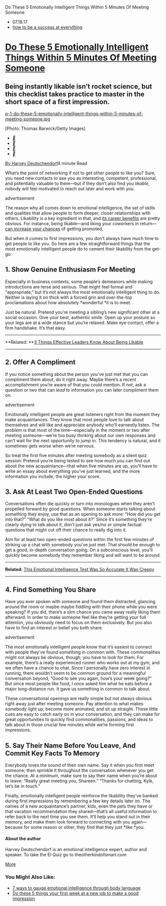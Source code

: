 Do These 5 Emotionally Intelligent Things Within 5 Minutes Of Meeting Someone

- 07.18.17
- [how to be a success at everything](https://www.fastcompany.com/section/how-to-be-a-success-at-everything)

# [Do These 5 Emotionally Intelligent Things Within 5 Minutes Of Meeting Someone](https://www.fastcompany.com/40441365/do-these-5-emotionally-intelligent-things-within-5-minutes-of-meeting-someone)

## Being instantly likable isn’t rocket science, but this checklist takes practice to master in the short space of a first impression.

[p-1-do-these-5-emotionally-intelligent-things-within-5-minutes-of-meeting-someone.jpg](../_resources/db053913cc5b123938d18052db59aec0.bin)

[Photo: Thomas Barwick/Getty Images]

- [**](https://www.facebook.com/sharer.php?u=https://www.fastcompany.com/40441365/do-these-5-emotionally-intelligent-things-within-5-minutes-of-meeting-someone&app_id=178479832213933&display=popup)
- [**](https://twitter.com/share?url=https://www.fastcompany.com/40441365/do-these-5-emotionally-intelligent-things-within-5-minutes-of-meeting-someone&text=Do%20These%205%20Emotionally%20Intelligent%20Things%20Within%205%20Minutes%20Of%20Meeting%20Someone)
- [**](https://www.linkedin.com/shareArticle?mini=true&url=https://www.fastcompany.com/40441365/do-these-5-emotionally-intelligent-things-within-5-minutes-of-meeting-someone&media=Do%20These%205%20Emotionally%20Intelligent%20Things%20Within%205%20Minutes%20Of%20Meeting%20Someone)
- [**](https://www.fastcompany.com/40441365/do-these-5-emotionally-intelligent-things-within-5-minutes-of-meeting-someone?utm_source=DevOps%27ish&utm_campaign=a15df1c301-DEVOPSISH_128&utm_medium=email&utm_term=0_eab566bc9f-a15df1c301-46459039mailto:?body=Do%20These%205%20Emotionally%20Intelligent%20Things%20Within%205%20Minutes%20Of%20Meeting%20Someone%20https://www.fastcompany.com/40441365/do-these-5-emotionally-intelligent-things-within-5-minutes-of-meeting-someone&subject=https://www.fastcompany.com/40441365/do-these-5-emotionally-intelligent-things-within-5-minutes-of-meeting-someone)

[By Harvey Deutschendorf](https://www.fastcompany.com/user/harvey-deutschendorf)4 minute Read

What’s the point of networking if not to get other people to like you? Sure, you need new contacts to see you as interesting, competent, professional, and potentially valuable to them—but if they don’t also find you *likable*, nobody will feel motivated to reach out later and work with you.

advertisement

The reason why all comes down to emotional intelligence, the set of skills and qualities that allow people to form deeper, closer relationships with others. Likability is a key ingredient in that, and [its career benefits](https://www.fastcompany.com/3047455/why-emotionally-intelligent-people-are-more-successful) are pretty obvious. For instance, being likable—and liking your coworkers in return—[can increase your chances](https://www.fastcompany.com/3047794/5-habits-of-the-best-employees) of getting promoted.

But when it comes to first impressions, you don’t always have much time to get people to like you. So here are a few straightforward things that the most emotionally intelligent people do to cement their likability from the get-go:

## 1. Show Genuine Enthusiasm For Meeting

Especially in business contexts, some people’s demeanors while making introductions are terse and serious. That might feel formal and “appropriate,” but it’s not always the most emotionally intelligent thing to do. Neither is laying it on thick with a forced grin and over-the-top proclamations about how absolutely *wonderful *it is to meet.

Just be natural. Pretend you’re meeting a sibling’s new significant other at a social occasion. Give your best, authentic smile. Open up your posture so your legs are at a wide stance but you’re relaxed. Make eye contact, offer a firm handshake. It’s that easy.

* * *

**Related: **[3 Things Effective Leaders Know About Being Likable](https://www.fastcompany.com/3049683/3-things-effective-leaders-know-about-being-likable)

* * *

## 2. Offer A Compliment

If you notice something about the person you’ve just met that you can compliment them about, do it right away. Maybe there’s a recent accomplishment you’re aware of that you could mention. If not, ask a question or two that can *lead to* information you can later compliment them on.

advertisement

Emotionally intelligent people are great listeners right from the moment they make acquaintances. They know that most people love to talk about themselves and will like and appreciate anybody who’ll earnestly listen. The problem is that most of the time—especially in the moment or two after meeting someone—we’re too busy thinking about our own responses and can’t wait for the next opportunity to jump in. This tendency is natural, and it sometimes gets worse when we’re nervous.

So treat the first five minutes after meeting somebody as a silent quiz session: Pretend you’re being tested to see how much you can find out about the new acquaintance—that when five minutes are up, you’ll have to write an essay about everything you’ve just learned, and the more information you include, the higher your score.

## 3. Ask At Least Two Open-Ended Questions

Conversations often die quickly or turn into monologues when they aren’t propelled forward by good questions. When someone starts talking about something they enjoy, use that as an opening to ask more: “How did you get into that?” “What do you like most about it?” Since it’s something they’re clearly dying to talk about it, don’t just ask yes/no or simple factual questions that might cut off their chance to really dig into it.

Aim for at least two open-ended questions within the first few minutes of striking up a chat with somebody you’ve just met. That should be enough to get a good, in-depth conversation going. On a subconscious level, you’ll quickly become somebody they remember liking and will want to be around.

* * *

**Related:**  [This Emotional Intelligence Test Was So Accurate It Was Creepy](https://www.fastcompany.com/40434451/this-emotional-intelligence-test-was-so-accurate-it-was-creepy)

* * *

## 4. Find Something You Share

Have you ever spoken with someone and found them distracted, glancing around the room or maybe maybe fiddling with their phone while you were speaking? If you did, there’s a slim chance you came away really liking them afterward. In order to make someone feel like they’re getting your full attention, you obviously need to focus on them exclusively. But you also have to find an interest or belief you both share.

advertisement

The most emotionally intelligent people know that it’s easiest to connect with people they’ve found something in common with. These commonalities might not always be obvious, though; you have to look for them. For example, there’s a really experienced runner who works out at my gym, and we often have a chance to chat. Since I personally have zero interest in running, there wouldn’t seem to be common ground for a meaningful conversation beyond, “Good to see you again, how’s your week going?” But since most people like food, I once asked him what he eats before a major long-distance run. It gave us something in common to talk about.

These conversational openings are really simple but not always obvious right away just after meeting someone. Pay attention to what makes somebody light up, become more animated, and sit up straight. These little cues are easy to catch early on in your conversation, and they can make for great opportunities to quickly find commonalities, passions, and ideas to talk about in those crucial few minutes while we’re forming first impressions.

## 5. Say Their Name Before You Leave, And Commit Key Facts To Memory

Everybody loves the sound of their own name. Say it when you first meet someone; then sprinkle it throughout the conversation whenever you get the chance. At a minimum, make sure to say their name when you’re about to leave: “Really great meeting you, Shareen.” “Thanks for chatting, Kyle, let’s be in touch.”

Finally, emotionally intelligent people reinforce the likability they’ve banked during first impressions by remembering a few key details later on. The names of a new acquaintance’s partner, kids, even the pets they have or that vacation recommendation they shared—that’s all useful information to refer back to the next time you see them. It’ll help you stand out in their memory, and make them look forward to connecting with you again—because for some reason or other, they find that they just *like *you.

#### About the author

Harvey Deutschendorf is an emotional intelligence expert, author and speaker. To take the EI Quiz go to theotherkindofsmart.com

 [More](https://www.fastcompany.com/user/harvey-deutschendorf)

### You Might Also Like:

- [7 ways to gauge emotional intelligence through body language](https://www.fastcompany.com/90300207/7-ways-to-gauge-emotional-intelligence-through-body-language)
- [Do these 5 things your first week at a new job to make a good impression](https://www.fastcompany.com/90304801/do-these-5-things-your-first-week-at-a-new-job-to-make-a-good-impression)